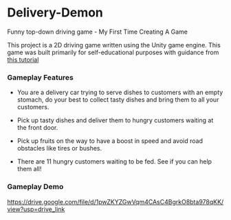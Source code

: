 # Delivery-Demon
Funny top-down driving game - My First Time Creating A Game

This project is a 2D driving game written using the Unity game engine. This game was built primarily for self-educational purposes with guidance from [this tutorial](https://www.udemy.com/course/unitycourse/)

### Gameplay Features

- You are a delivery car trying to serve dishes to customers with an empty stomach, do your best to collect tasty dishes and bring them to all your customers. 

- Pick up tasty dishes and deliver them to hungry customers waiting at the front door.

- Pick up fruits on the way to have a boost in speed and avoid road obstacles like tires or bushes.

- There are 11 hungry customers waiting to be fed. See if you can help them all!

### Gameplay Demo 

https://drive.google.com/file/d/1pwZKYZGwVqm4CAsC4BgrkO8bta978qKK/view?usp=drive_link
